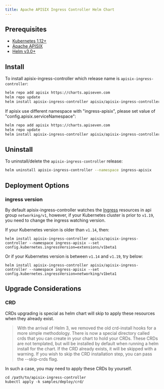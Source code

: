 ```yaml
---
title: Apache APISIX Ingress Controller Helm Chart
---
```


<!--
#
# Licensed to the Apache Software Foundation (ASF) under one or more
# contributor license agreements.  See the NOTICE file distributed with
# this work for additional information regarding copyright ownership.
# The ASF licenses this file to You under the Apache License, Version 2.0
# (the "License"); you may not use this file except in compliance with
# the License.  You may obtain a copy of the License at
#
#     http://www.apache.org/licenses/LICENSE-2.0
#
# Unless required by applicable law or agreed to in writing, software
# distributed under the License is distributed on an "AS IS" BASIS,
# WITHOUT WARRANTIES OR CONDITIONS OF ANY KIND, either express or implied.
# See the License for the specific language governing permissions and
# limitations under the License.
#
-->

## Prerequisites

- [Kubernetes 1.12+](https://kubernetes.io/docs/setup/)
- [Apache APISIX](https://github.com/apache/apisix#configure-and-installation)
- [Helm v3.0+](https://helm.sh/docs/intro/quickstart/#install-helm)

## Install

To install apisix-ingress-controller which release name is `apisix-ingress-controller`:

```bash
helm repo add apisix https://charts.apiseven.com
helm repo update
helm install apisix-ingress-controller apisix/apisix-ingress-controller --namespace ingress-apisix --create-namespace
```

If apisix use different namespace with "ingress-apisix", please set value of "config.apisix.serviceNamespace":

```bash
helm repo add apisix https://charts.apiseven.com
helm repo update
helm install apisix-ingress-controller apisix/apisix-ingress-controller --set config.apisix.serviceNamespace=apisix --namespace ingress-apisix --create-namespace
```

## Uninstall

To uninstall/delete the `apisix-ingress-controller` release:

```bash
helm uninstall apisix-ingress-controller --namespace ingress-apisix
```

## Deployment Options

### ingress version

By default apisix-ingress-controller watches the [Ingress](https://kubernetes.io/docs/concepts/services-networking/ingress/) resources in api group `networking/v1`, however, if your Kubernetes cluster is prior to `v1.19`, you need to change the ingress watching version.

If your Kubernetes version is older than `v1.14`, then:

```shell
helm install apisix-ingress-controller apisix/apisix-ingress-controller --namespace ingress-apisix --set config.kubernetes.ingressVersion=extensions/v1beta1
```

Or if your Kubernetes version is between `v1.14` and `v1.19`, try below:

```shell
helm install apisix-ingress-controller apisix/apisix-ingress-controller --namespace ingress-apisix --set config.kubernetes.ingressVersion=networking/v1beta1
```

## Upgrade Considerations

### CRD

CRDs upgrading is special as helm chart will skip to apply these resources when they already exist.

> With the arrival of Helm 3, we removed the old crd-install hooks for a more simple methodology. There is now a special directory called crds that you can create in your chart to hold your CRDs. These CRDs are not templated, but will be installed by default when running a helm install for the chart. If the CRD already exists, it will be skipped with a warning. If you wish to skip the CRD installation step, you can pass the --skip-crds flag.

In such a case, you may need to apply these CRDs by yourself.

```shell
cd /path/to/apisix-ingress-controller
kubectl apply -k samples/deploy/crd/
```
